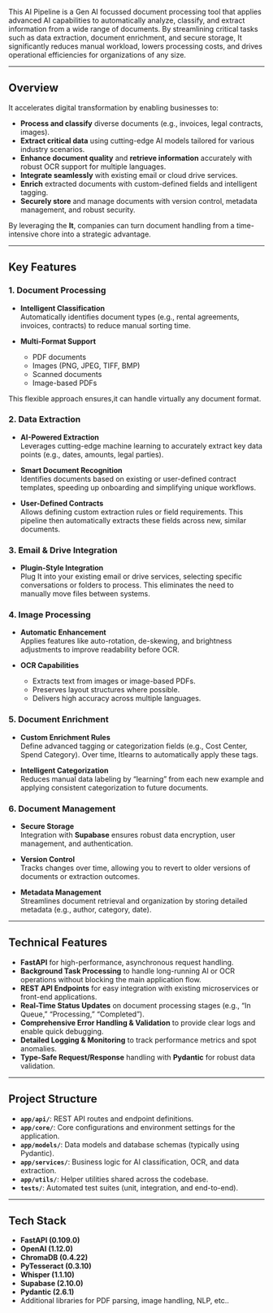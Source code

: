 

This AI Pipeline  is a Gen AI focussed  document processing tool that applies advanced AI capabilities to automatically analyze, classify,
and extract information from a wide range of documents. By streamlining critical tasks such as data extraction, document enrichment, 
and secure storage, It significantly reduces manual workload, lowers processing costs, and 
drives operational efficiencies for organizations of any size.

---

## Overview

It accelerates digital transformation by enabling businesses to:
- **Process and classify** diverse documents (e.g., invoices, legal contracts, images).
- **Extract critical data** using cutting-edge AI models tailored for various industry scenarios.
- **Enhance document quality** and **retrieve information** accurately with robust OCR support for multiple languages.
- **Integrate seamlessly** with existing email or cloud drive services.
- **Enrich** extracted documents with custom-defined fields and intelligent tagging.
- **Securely store** and manage documents with version control, metadata management, and robust security.

By leveraging the **It**, companies can turn document handling from a time-intensive chore into a strategic advantage.

---

## Key Features

### 1. Document Processing
- **Intelligent Classification**  
  Automatically identifies document types (e.g., rental agreements, invoices, contracts) to reduce manual sorting time.

- **Multi-Format Support**  
  - PDF documents  
  - Images (PNG, JPEG, TIFF, BMP)  
  - Scanned documents  
  - Image-based PDFs  

This flexible approach ensures,it can handle virtually any document format.

### 2. Data Extraction
- **AI-Powered Extraction**  
  Leverages cutting-edge machine learning to accurately extract key data points (e.g., dates, amounts, legal parties).

- **Smart Document Recognition**  
  Identifies documents based on existing or user-defined contract templates, speeding up onboarding and simplifying unique workflows.

- **User-Defined Contracts**  
  Allows defining custom extraction rules or field requirements. This pipeline  then automatically extracts these fields across new, similar documents.

### 3. Email & Drive Integration
- **Plugin-Style Integration**  
  Plug It into your existing email or drive services, selecting specific conversations or folders to process. This eliminates the need to manually move files between systems.

### 4. Image Processing
- **Automatic Enhancement**  
  Applies features like auto-rotation, de-skewing, and brightness adjustments to improve readability before OCR.

- **OCR Capabilities**  
  - Extracts text from images or image-based PDFs.  
  - Preserves layout structures where possible.  
  - Delivers high accuracy across multiple languages.

### 5. Document Enrichment
- **Custom Enrichment Rules**  
  Define advanced tagging or categorization fields (e.g., Cost Center, Spend Category). Over time, Itlearns to automatically apply these tags.

- **Intelligent Categorization**  
  Reduces manual data labeling by “learning” from each new example and applying consistent categorization to future documents.

### 6. Document Management
- **Secure Storage**  
  Integration with **Supabase** ensures robust data encryption, user management, and authentication.

- **Version Control**  
  Tracks changes over time, allowing you to revert to older versions of documents or extraction outcomes.

- **Metadata Management**  
  Streamlines document retrieval and organization by storing detailed metadata (e.g., author, category, date).

---

## Technical Features

- **FastAPI** for high-performance, asynchronous request handling.
- **Background Task Processing** to handle long-running AI or OCR operations without blocking the main application flow.
- **REST API Endpoints** for easy integration with existing microservices or front-end applications.
- **Real-Time Status Updates** on document processing stages (e.g., “In Queue,” “Processing,” “Completed”).
- **Comprehensive Error Handling & Validation** to provide clear logs and enable quick debugging.
- **Detailed Logging & Monitoring** to track performance metrics and spot anomalies.
- **Type-Safe Request/Response** handling with **Pydantic** for robust data validation.

---

## Project Structure


- **`app/api/`**: REST API routes and endpoint definitions.  
- **`app/core/`**: Core configurations and environment settings for the application.  
- **`app/models/`**: Data models and database schemas (typically using Pydantic).  
- **`app/services/`**: Business logic for AI classification, OCR, and data extraction.  
- **`app/utils/`**: Helper utilities shared across the codebase.  
- **`tests/`**: Automated test suites (unit, integration, and end-to-end).

---

## Tech Stack

- **FastAPI (0.109.0)**
- **OpenAI (1.12.0)**
- **ChromaDB (0.4.22)**
- **PyTesseract (0.3.10)**
- **Whisper (1.1.10)**
- **Supabase (2.10.0)**
- **Pydantic (2.6.1)**
- Additional libraries for PDF parsing, image handling, NLP, etc..

